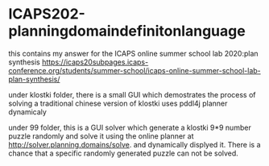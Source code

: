# ICAPS202-planningdomaindefinitonlanguage
this contains my answer for the ICAPS online summer school lab 2020:plan synthesis 
https://icaps20subpages.icaps-conference.org/students/summer-school/icaps-online-summer-school-lab-plan-synthesis/


under klostki folder, there is a small GUI which demostrates the process of solving a traditional chinese version of klostki uses pddl4j planner dynamicaly

under 99 folder, this is a GUI solver which generate a klostki 9*9 number puzzle randomly and solve it using the online planner at http://solver.planning.domains/solve. and dynamically displyed it. There is a chance that a specific randomly generated puzzle can not be solved. 

